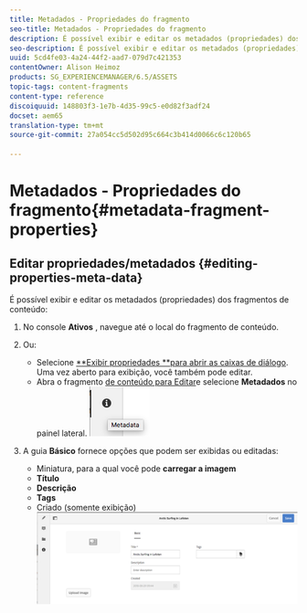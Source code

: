 ```yaml
---
title: Metadados - Propriedades do fragmento
seo-title: Metadados - Propriedades do fragmento
description: É possível exibir e editar os metadados (propriedades) dos fragmentos de conteúdo.
seo-description: É possível exibir e editar os metadados (propriedades) dos fragmentos de conteúdo.
uuid: 5cd4fe03-4a24-44f2-aad7-079d7c421353
contentOwner: Alison Heimoz
products: SG_EXPERIENCEMANAGER/6.5/ASSETS
topic-tags: content-fragments
content-type: reference
discoiquuid: 148803f3-1e7b-4d35-99c5-e0d82f3adf24
docset: aem65
translation-type: tm+mt
source-git-commit: 27a054cc5d502d95c664c3b414d0066c6c120b65

---
```



# Metadados - Propriedades do fragmento{#metadata-fragment-properties}

## Editar propriedades/metadados {#editing-properties-meta-data}

É possível exibir e editar os metadados (propriedades) dos fragmentos de conteúdo:

1. No console **Ativos** , navegue até o local do fragmento de conteúdo.
1. Ou:

   * Selecione [**Exibir propriedades **para abrir as caixas de diálogo](/help/assets/managing-assets-touch-ui.md#editing-properties). Uma vez aberto para exibição, você também pode editar.
   * Abra o fragmento [de conteúdo para Editar](/help/assets/content-fragments-managing.md#opening-the-fragment-editor)e selecione **Metadados** no painel lateral.
   ![cfm-6420-06](assets/cfm-6420-06.png)

1. A guia **Básico** fornece opções que podem ser exibidas ou editadas:

   * Miniatura, para a qual você pode **carregar a imagem**
   * **Título**
   * **Descrição**
   * **Tags**
   * Criado (somente exibição)
   ![cfm-6420-07](assets/cfm-6420-07.png)


